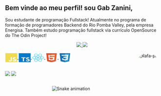 ## Bem vinde ao meu perfil! sou Gab Zanini, 
Sou estudante de programação Fullstack! Atualmente no programa de formação de programadores Backend do Rio Pomba Valley, pela empresa Energisa.
Também estudo programação fullstack via currículo OpenSource do The Odin Project!
<div align="center">
  <a href="https://github.com/kitokta">
  <img height="180em" src="https://github-readme-stats.vercel.app/api?username=kitokta&show_icons=true&theme=dracula&include_all_commits=true&count_private=true"/>
  <img height="180em" src="https://github-readme-stats.vercel.app/api/top-langs/?username=kitokta&layout=compact&langs_count=7&theme=dracula"/>
</div>
<div style="display: inline_block"><br>
  <img align="center" alt="Js" height="30" width="40" src="https://raw.githubusercontent.com/devicons/devicon/master/icons/javascript/javascript-plain.svg">
  <img align="center" alt="Ts" height="30" width="40" src="https://raw.githubusercontent.com/devicons/devicon/master/icons/typescript/typescript-plain.svg">
  <img align="center" alt="React" height="30" width="40" src="https://raw.githubusercontent.com/devicons/devicon/master/icons/react/react-original.svg">
  <img align="center" alt="HTML" height="30" width="40" src="https://raw.githubusercontent.com/devicons/devicon/master/icons/html5/html5-original.svg">
  <img align="center" alt="CSS" height="30" width="40" src="https://raw.githubusercontent.com/devicons/devicon/master/icons/css3/css3-original.svg">
  <img align="right" alt="Rafa-pic" height="150" style="border-radius:50px;" src="https://i.pinimg.com/736x/7b/6c/34/7b6c34c11f06ed6186f288828a20bb4f.jpg">
</div>
  
  
 ##
  
  
<div> 
  <a href = "mailto:psicologia.plus@gmail.com"><img src="https://img.shields.io/badge/-Gmail-%23333?style=for-the-badge&logo=gmail&logoColor=white" target="_blank"></a>
  <a href="https://www.linkedin.com/in/gab-zanini-0b9b53243/" target="_blank"><img src="https://img.shields.io/badge/-LinkedIn-%230077B5?style=for-the-badge&logo=linkedin&logoColor=white" target="_blank"></a> 
</div>

##

<div align="center">


 ![Snake animation](https://github.com/kitokta/kitokta/blob/output/github-contribution-grid-snake.svg)
 </div>
